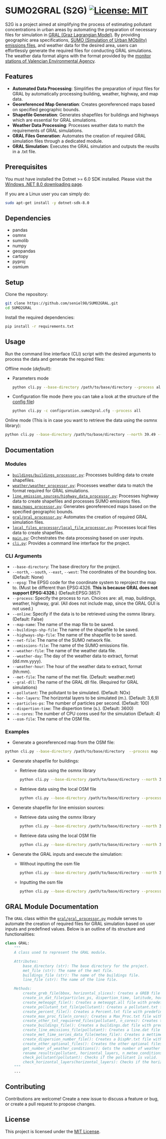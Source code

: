 # SUMO2GRAL (S2G) [![License: MIT](https://img.shields.io/badge/License-MIT-yellow.svg)](https://opensource.org/licenses/MIT)

S2G is a project aimed at simplifying the process of estimating pollutant concentrations in urban areas by automating the preparation of necessary files for simulation in [GRAL (Graz Lagrangian Model)](https://gral.tugraz.at/). By providing geographic area specifications, [SUMO (Simulation of Urban MObility) emissions files](https://sumo.dlr.de/docs/Simulation/Output/Lane-_or_Edge-based_Emissions_Measures.html), and weather data for the desired area, users can effortlessly generate the required files for conducting GRAL simulations. The weather data format aligns with the format provided by the [monitor stations of Valencian Environmental Agency](https://mediambient.gva.es/es/web/calidad-ambiental/datos-on-line).

## Features

- **Automated Data Processing**: Simplifies the preparation of input files for GRAL by automatically processing building, weather, highway, and map data.
- **Georeferenced Map Generation**: Creates georeferenced maps based on specified geographic bounds.
- **Shapefile Generation**: Generates shapefiles for buildings and highways which are essential for GRAL simulations.
- **Weather Data Processing**: Processes weather data to match the requirements of GRAL simulations.
- **GRAL Files Generation**: Automates the creation of required GRAL simulation files through a dedicated module.
- **GRAL Simulation**: Executes the GRAL simulation and outputs the reuslts in a .txt file.

## Prerequisites

You must have installed the Dotnet >= 6.0 SDK installed. Please visit the [Windows .NET 8.0 downloading page](https://dotnet.microsoft.com/en-us/download/dotnet/8.0). 

If you are a Linux user you can simply do:

```bash
sudo apt-get install -y dotnet-sdk-8.0
```

## Dependencies

- pandas
- osmnx
- sumolib
- numpy
- geopandas
- cartopy
- pyproj
- osmium

## Setup

Clone the repository:

```bash
git clone https://github.com/seniel98/SUMO2GRAL.git
cd SUMO2GRAL
```

Install the required dependencies:

```bash
pip install -r requirements.txt
```

## Usage

Run the command line interface (CLI) script with the desired arguments to process the data and generate the required files:

Offline mode (*default*):

- Parameters mode

  ```bash
  python cli.py --base-directory /path/to/base/directory --process all --osm-file /path/to/osm/file/file.osm  --net-file /path/to/net/file/file.net.xml --emissions-file /path/to/edge/emissions/file/edges-emissions-file.xml --gral-dll /path/to/gral/dll/file/GRAL.dll
  ```
- Configuration file mode (here you can take a look at the structure of the [config file](/examples/configuration.sumo2gral.cfg))

  ```bash
  python cli.py -c configuration.sumo2gral.cfg --process all
  ```



Online mode (This is in case you want to retrieve the data using the osmnx library):

```bash
python cli.py --base-directory /path/to/base/directory --north 39.49 --south 39.47 --east -0.37 --west -0.39 --process all  --net-file /path/to/net/file/file.net.xml --emissions-file /path/to/edge/emissions/file/edges-emissions-file.xml --online --gral-dll /path/to/gral/dll/file/GRAL.dll
```

## Documentation

### Modules

- [`buildings/buildings_processor.py`](/buildings/buildings_processor.py): Processes building data to create shapefiles.
- [`weather/weather_processor.py`](/weather/weather_processor.py): Processes weather data to match the format required for GRAL simulations.
- [`line_emission_sources/highway_data_processor.py`](/line_emission_sources/highway_data_processor.py): Processes highway data to create shapefiles and processes SUMO emissions files.
- [`maps/maps_processor.py`](/maps/maps_processor.py): Generates georeferenced maps based on the specified geographic bounds.
- [`gral/gral_processor.py`](/gral/gral_processor.py): Automates the creation of required GRAL simulation files.
- [`local_files_processor/local_file_processor.py`](/local_files_processor/local_file_processor.py): Processes local files data to create shapefiles.
- [`main.py`](/main.py): Orchestrates the data processing based on user inputs.
- [`cli.py`](/cli.py): Provides a command line interface for the project.

### CLI Arguments

- `--base-directory`: The base directory for the project.
- `--north`, `--south`, `--east`, `--west`: The coordinates of the bounding box. (Default: None)
- `--epsg`: The EPSG code for the coordinate system to reproject the map to. (Must be different than EPSG:4326. **This is because GRAL does not support EPSG:4326.**) (Default:EPSG:3857)
- `--process`: Specify the process to run. Choices are: all, map, buildings, weather, highway, gral. (All does not include map, since the GRAL GUI is not used.)
- `--online`: Specify if the data is to be retrieved using the osmnx library. (Default: False)
- `--map-name`: The name of the map file to be saved.
- `--buildings-shp-file`: The name of the shapefile to be saved.
- `--highways-shp-file`: The name of the shapefile to be saved.
- `--net-file`: The name of the SUMO network file.
- `--emissions-file`: The name of the SUMO emissions file.
- `--weather-file`: The name of the weather data file.
- `--weather-day`: The day of the weather data to extract, format (dd.mm.yyyy).
- `--weather-hour`: The hour of the weather data to extract, format (hh:mm).
- `--met-file`: The name of the met file. (Default: weather.met)
- `--gral-dll`: The name of the GRAL dll file. (Required for GRAL simulations)
- `--pollutant`: The pollutant to be simulated. (Default: NOx)
- `--hor-layers`: The horizontal layers to be simulated (m.). (Default: 3,6,9)
- `--particles-ps`: The number of particles per second. (Default: 100)
- `--dispertion-time`: The dispertion time (s.). (Default: 3600)
- `--n-cores`: The number of CPU cores used for the simulation (Default: 4)
- `--osm-file`: The name of the OSM file.

### Examples

- Generate a georeferenced map from the OSM file:

```bash
python cli.py --base-directory /path/to/base/directory  --process map --osm-file /path/to/osm/file/file.osm 
```

- Generate shapefile for buildings:

  - Retrieve data using the osmnx library

    ```bash
    python cli.py --base-directory /path/to/base/directory --north 39.49 --south 39.47 --east -0.37 --west -0.39 --process buildings --online
    ```
  
  - Retrieve data using the local OSM file

    ```bash
    python cli.py --base-directory /path/to/base/directory --process buildings --osm-file /path/to/osm/file/file.osm
    ```

- Generate shapefile for line emission sources:

  - Retrieve data using the osmnx library

    ```bash
    python cli.py --base-directory /path/to/base/directory --north 39.50154 --south 39.4235 --east -0.30981 --west -0.44166 --process highway --net-file /path/to/net/file/file.net.xml --emissions-file /path/to/edge/emissions/file/edges-emissions-file.xml --online
    ```

  - Retrieve data using the local OSM file

    ```bash
    python cli.py --base-directory /path/to/base/directory --north 39.50154 --south 39.4235 --east -0.30981 --west -0.44166 --process highway --net-file /path/to/net/file/file.net.xml --emissions-file /path/to/edge/emissions/file/edges-emissions-file.xml --osm-file /path/to/osm/file/file.osm
    ```

- Generate the GRAL inputs and execute the simulation:

  - Without inputting the osm file

    ```bash
    python cli.py --base-directory /path/to/base/directory --north 39.50154 --south 39.4235 --east -0.30981 --west -0.44166 --process gral --met-file /path/to/met/file/metfile.met --online --gral-dll /path/to/gral/dll/file/GRAL.dll
    ```
  
  - Inputting the osm file

    ```bash
    python cli.py --base-directory /path/to/base/directory --process gral --met-file /path/to/met/file/metfile.met --osm-file /path/to/osm/file/file.osm --gral-dll /path/to/gral/dll/file/GRAL.dll
    ```

## GRAL Module Documentation

The `GRAL` class within the [`gral/gral_processor.py`](/gral/gral_processor.py) module serves to automate the creation of required files for GRAL simulation based on user inputs and predefined values. Below is an outline of its structure and functionalities:

```python
class GRAL:
    """
    A class used to represent the GRAL module.

    Attributes:
        base_directory (str): The base directory for the project.
        met_file (str): The name of the met file.
        buildings_file (str): The name of the buildings file.
        line_file (str): The name of the line file.

    Methods:
        create_greb_file(bbox, horizontal_slices): Creates a GREB file with predefined values.
        create_in_dat_file(particles_ps, dispertion_time, latitude, horizontal_slices): Creates a in.dat file with predefined values.
        create_meteopgt_file(): Creates a meteopgt.all file with predefined values.
        create_pollutant_txt_file(pollutant): Creates a pollutant.txt file with predefined values.
        create_percent_file(): Creates a Percent.txt file with predefined values.
        create_max_proc_file(n_cores): Creates a Max_Proc.txt file with predefined values.
        create_other_txt_requiered_files(pollutant, n_cores): Creates the other txt requiered files with predefined values.
        create_buildings_file(): Creates a buildings.dat file with predefined values.
        create_line_emissions_file(pollutant): Creates a line.dat file with predefined values.
        create_met_time_series_data_file(meteo_file): Creates a mettimeseries.dat file with predefined values.
        create_dispersion_number_file(): Creates a DispNr.txt file with predefined values.
        create_other_optional_files(): Creates the other optional files with predefined values.
        get_number_of_weather_conditions(): Gets the number of weather conditions.
        rename_results(pollutant, horizontal_layers, n_meteo_conditions): Rename the results files.
        check_pollutant(pollutant): Checks if the pollutant is valid.
        check_horizontal_layers(horizontal_layers): Checks if the horizontal layers are valid.
    """
    ...

```

## Contributing

Contributions are welcome! Create a new issue to discuss a feature or bug, or create a pull request to propose changes.

## License

This project is licensed under the [MIT License](LICENSE).
